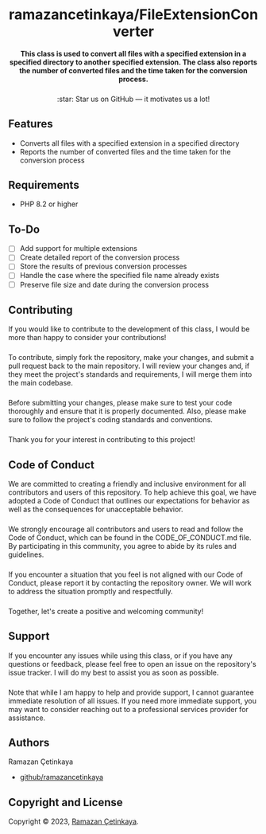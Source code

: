 <h1 align="center">ramazancetinkaya/FileExtensionConverter</h1>

<p align="center">
    <strong>This class is used to convert all files with a specified extension in a specified directory to another specified extension. The class also reports the number of converted files and the time taken for the conversion process.</strong>
</p>

###

<p align="center">
    :star: Star us on GitHub — it motivates us a lot!
</p>

## Features

- Converts all files with a specified extension in a specified directory
- Reports the number of converted files and the time taken for the conversion process

## Requirements

- PHP 8.2 or higher

## To-Do

- [ ] Add support for multiple extensions
- [ ] Create detailed report of the conversion process
- [ ] Store the results of previous conversion processes
- [ ] Handle the case where the specified file name already exists
- [ ] Preserve file size and date during the conversion process

## Contributing
If you would like to contribute to the development of this class, I would be more than happy to consider your contributions!

###

To contribute, simply fork the repository, make your changes, and submit a pull request back to the main repository. I will review your changes and, if they meet the project's standards and requirements, I will merge them into the main codebase.

###

Before submitting your changes, please make sure to test your code thoroughly and ensure that it is properly documented. Also, please make sure to follow the project's coding standards and conventions.

###

Thank you for your interest in contributing to this project!

## Code of Conduct
We are committed to creating a friendly and inclusive environment for all contributors and users of this repository. To help achieve this goal, we have adopted a Code of Conduct that outlines our expectations for behavior as well as the consequences for unacceptable behavior.

###

We strongly encourage all contributors and users to read and follow the Code of Conduct, which can be found in the CODE_OF_CONDUCT.md file. By participating in this community, you agree to abide by its rules and guidelines.

###

If you encounter a situation that you feel is not aligned with our Code of Conduct, please report it by contacting the repository owner. We will work to address the situation promptly and respectfully.

###

Together, let's create a positive and welcoming community!

## Support
If you encounter any issues while using this class, or if you have any questions or feedback, please feel free to open an issue on the repository's issue tracker. I will do my best to assist you as soon as possible.

###

Note that while I am happy to help and provide support, I cannot guarantee immediate resolution of all issues. If you need more immediate support, you may want to consider reaching out to a professional services provider for assistance.

## Authors

Ramazan Çetinkaya

- [github/ramazancetinkaya](https://github.com/ramazancetinkaya)

## Copyright and License

Copyright © 2023, [Ramazan Çetinkaya](https://github.com/ramazancetinkaya).
